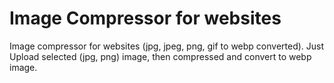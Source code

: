 # Image Compressor for websites
Image compressor for websites (jpg, jpeg, png, gif to webp converted).
Just Upload selected (jpg, png) image, then compressed and convert to webp image.
